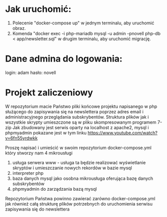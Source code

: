 # Jak uruchomić:

1. Polecenie "docker-compose up" w jednym terminalu, aby uruchomić obraz.
2. Komenda "docker exec -i php-mariadb mysql -u admin -pnovell php-db < app/newsletter.sql" w drugim terminalu, aby uruchomić migrację.

# Dane admina do logowania:

login: adam
hasło: novell

# Projekt zaliczeniowy

W repozytorium macie Państwo pliki końcowe projektu napisanego w php służącego do zapisywania się na newslettera poprzez adres email i administracyjnego przeglądania subskrybentów. Struktura plików jak i wszystkie skrypty umieszczone są w pliku skompresowanym programem 7-zip
Jak zbudowany jest serwis oparty na localhost z apache2, mysql i phpmyadmin pokazane jest w tym linku https://www.youtube.com/watch?v=6fn55yrdwkk

Proszę napisać i umieścić w swoim repozytorium docker-compose.yml który stworzy nam 4 mikrousługi

1. usługa serwera www - usługa ta będzie realizować wyświetlanie skryptów i umieszczanie nowych rekordów w bazie mysql
2. interpreter php
3. baza danych mysql jako osobna mikrousługa oferująca bazę danych subskrybentów
4. phpmyadmin do zarządzania bazą mysql

Repozytorium Państwa powinno zawierać zarówno docker-compose.yml jak również całą strukturę plików potrzebnych do uruchomienia serwisu zapisywania się do newslettera
